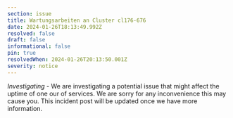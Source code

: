 ```yaml
---
section: issue
title: Wartungsarbeiten an Cluster cl176-676
date: 2024-01-26T18:13:49.992Z
resolved: false
draft: false
informational: false
pin: true
resolvedWhen: 2024-01-26T20:13:50.001Z
severity: notice
---
```

*Investigating* - We are investigating a potential issue that might affect the uptime of one our of services. We are sorry for any inconvenience this may cause you. This incident post will be updated once we have more information.
